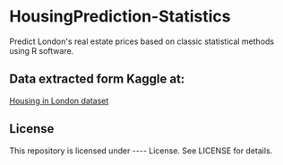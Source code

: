 # HousingPrediction-Statistics
Predict London's real estate prices based on classic statistical methods using R software.

## Data extracted form Kaggle at:
[Housing in London dataset](https://www.kaggle.com/datasets/justinas/housing-in-london)

## License

This repository is licensed under ---- License. See LICENSE for details.

